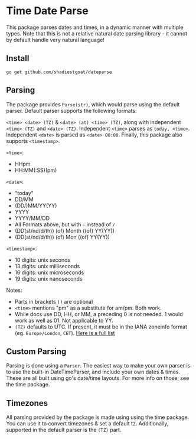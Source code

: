 # Time Date Parse

This package parses dates and times, in a dynamic manner with multiple types. Note that this is not a relative natural date parsing library - it cannot by default handle very natural language!

## Install

```
go get github.com/shadiestgoat/dateparse
```

## Parsing

The package provides `Parse(str)`, which would parse using the default parser. Default parser supports the following formats:

`<time> <date> (TZ)` & `<date> (at) <time> (TZ)`, along with independent `<time> (TZ)` and `<date> (TZ)`. Independent `<time>` parses as `today, <time>`. Independent `<date>` is parsed as `<date> 00:00`. Finally, this package also supports `<timestamp>`.

`<time>`:
  - HHpm
  - HH:MM(:SS)(pm)

`<date>`:
  - "today"
  - DD/MM
  - (DD/)MM/YY(YY)
  - YYYY
  - YYYY/MM/DD
  - All Formats above, but with `-` instead of `/`
  - (DD(st/nd/d/th)) (of) Month ((of) YY(YY))
  - (DD(st/nd/d/th)) (of) Mon ((of) YY(YY))

`<timestamp>`:
  - 10 digits: unix seconds
  - 13 digits: unix milliseconds
  - 16 digits: unix microseconds
  - 19 digits: unix nanoseconds

Notes:
  - Parts in brackets `()` are optional
  - `<time>` mentions "pm" as a substitute for am/pm. Both work. 
  - While docs use DD, HH, or MM, a preceding 0 is not needed. 1 would work as well as 01. Not applicable to YY.
  - `(TZ)` defaults to UTC. If present, it must be in the IANA zoneinfo format (eg. `Europe/London`, `CET`). [Here is a full list](https://en.wikipedia.org/wiki/List_of_tz_database_time_zones)

## Custom Parsing

Parsing is done using a `Parser`. The easiest way to make your own parser is to use the built-in DateTimeParser, and include your own dates & times. These are all built using go's date/time layouts. For more info on those, see the time package.

## Timezones

All parsing provided by the package is made using using the time package. You can use it to convert timezones & set a default tz.
Additionally, supported in the default parser is the `(TZ)` part.
